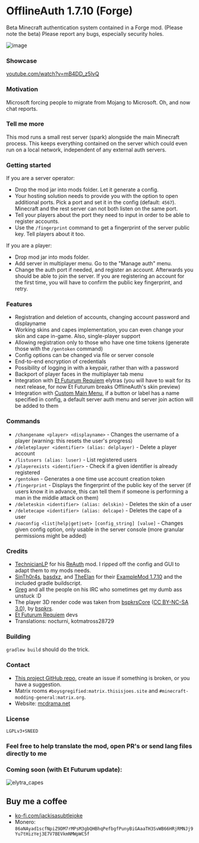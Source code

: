 # OfflineAuth 1.7.10 (Forge)
Beta Minecraft authentication system contained in a Forge mod. (Please note the beta) Please report any bugs, especially security holes.

![image](https://user-images.githubusercontent.com/19153947/178967503-51b17062-e549-4869-82c9-3e0615dc759f.png)

### Showcase
[youtube.com/watch?v=mB4DD_z5lvQ](https://www.youtube.com/watch?v=mB4DD_z5lvQ)

### Motivation
Microsoft forcing people to migrate from Mojang to Microsoft. Oh, and now chat reports.

### Tell me more
This mod runs a small rest server (spark) alongside the main Minecraft process. This keeps everything contained on the server which could even run on a local network, independent of any external auth servers.

### Getting started
If you are a server operator:
* Drop the mod jar into mods folder. Let it generate a config.
* Your hosting solution needs to provide you with the option to open additional ports. Pick a port and set it in the config (default: `4567`). Minecraft and the rest server can not both listen on the same port.
* Tell your players about the port they need to input in order to be able to register accounts.
* Use the `/fingerprint` command to get a fingerprint of the server public key. Tell players about it too.

If you are a player:
* Drop mod jar into mods folder.
* Add server in multiplayer menu. Go to the "Manage auth" menu.
* Change the auth port if needed, and register an account. Afterwards you should be able to join the server. If you are registering an account for the first time, you will have to confirm the public key fingerprint, and retry.

### Features
* Registration and deletion of accounts, changing account password and displayname
* Working skins and capes implementation, you can even change your skin and cape in-game. Also, single-player support
* Allowing registration only to those who have one time tokens (generate those with the `/gentoken` command)
* Config options can be changed via file or server console
* End-to-end encryption of credentials
* Possibility of logging in with a keypair, rather than with a password
* Backport of player faces in the multiplayer tab menu
* Integration with [Et Futurum Requiem](https://github.com/Roadhog360/Et-Futurum-Requiem) elytras (you will have to wait for its next release, for now Et Futurum breaks OfflineAuth's skin preview)
* Integration with [Custom Main Menu](https://www.curseforge.com/minecraft/mc-mods/custom-main-menu), if a button or label has a name specified in config, a default server auth menu and server join action will be added to them 

### Commands
* `/changename <player> <displayname>` - Changes the username of a player (warning: this resets the user's progress)
* `/deleteplayer <identifier> (alias: delplayer)` - Delete a player account
* `/listusers (alias: luser)` - List registered users
* `/playerexists <identifier>` - Check if a given identifier is already registered
* `/gentoken` - Generates a one time use account creation token
* `/fingerprint` - Displays the fingerprint of the public key of the server (if users know it in advance, this can tell them if someone is performing a man in the middle attack on them)
* `/deleteskin <identifier> (alias: delskin)` - Deletes the skin of a user
* `/deletecape <identifier> (alias: delcape)` - Deletes the cape of a user
* `/oaconfig <list|help|get|set> [config_string] [value]` - Changes given config option, only usable in the server console (more granular permissions might be added)

### Credits
* [TechnicianLP](https://github.com/TechnicianLP) for his [ReAuth](https://github.com/TechnicianLP/ReAuth) mod. I ripped off the config and GUI to adapt them to my mods needs.
* [SinTh0r4s](https://github.com/SinTh0r4s), [basdxz](https://github.com/basdxz), and [TheElan](https://github.com/TheElan) for their [ExampleMod 1.7.10](https://github.com/SinTh0r4s/ExampleMod1.7.10) and the included gradle buildscript.
* [Greg](https://github.com/GregoriusT) and all the people on his IRC who sometimes get my dumb ass unstuck :D
* The player 3D render code was taken from [bspkrsCore](https://github.com/bspkrs-mods/bspkrsCore) ([CC BY-NC-SA 3.0](https://creativecommons.org/licenses/by-nc-sa/3.0/)), by [bspkrs](https://github.com/bspkrs-mods).
* [Et Futurum Requiem](https://github.com/Roadhog360/Et-Futurum-Requiem) devs
* Translations: nocturni, kotmatross28729

### Building
`gradlew build` should do the trick.

### Contact
* [This project GitHub repo](https://github.com/trollogyadherent/OfflineAuth), create an issue if something is broken, or you have a suggestion.
* Matrix rooms `#boysgregified:matrix.thisisjoes.site` and `#minecraft-modding-general:matrix.org`.
* Website: [mcdrama.net](https://www.mcdrama.net/articles/mods.html)

### License
`LGPLv3+SNEED`

### Feel free to help translate the mod, open PR's or send lang files directly to me

### Coming soon (with Et Futurum update):
![elytra_capes](https://user-images.githubusercontent.com/19153947/181366604-53025903-521f-498c-a2ee-f61b596e15f4.gif)

## Buy me a coffee
* [ko-fi.com/jackisasubtlejoke](https://ko-fi.com/jackisasubtlejoke)
* Monero: `86aNAyad1scfNpiZ9DM7rMPsM3gbQHBhqPefbgfPunyBiGAaaTH3SvWB66HRjRMNJj9Yu7tHizYej3E7V7BEVkmNMWpWC5f`